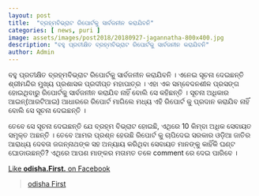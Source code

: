 ```yaml
---
layout: post
title:  "ବ୍ରହ୍ମବିଭ୍ରାଟ ରିପୋର୍ଟକୁ ସାର୍ବଜନୀନ କରାଯିବନି"
categories: [ news, puri ]
image: assets/images/post2018/20180927-jagannatha-800x400.jpg
description: "ବହୁ ପ୍ରତୀକ୍ଷିତ ବ୍ରହ୍ମବିଭ୍ରାଟ ରିପୋର୍ଟକୁ ସାର୍ବଜନୀନ କରାଯିବନି"
author: Admin
---
```

ବହୁ ପ୍ରତୀକ୍ଷିତ ବ୍ରହ୍ମବିଭ୍ରାଟ ରିପୋର୍ଟକୁ ସାର୍ବଜନୀନ କରାଯିବନି । ଏନେଇ ସୂଚନା ଦେଇଛନ୍ତି ଶ୍ରୀମନ୍ଦିର ମୁଖ୍ୟ ପ୍ରଶାସକ ପ୍ରଦୀପ୍ତ ମହାପାତ୍ର । ଏହା ଏକ ସମ୍ବେଦନଶୀଳ ପ୍ରସଙ୍ଗ ହୋଇଥିବାରୁ ରିପୋର୍ଟକୁ ସାର୍ବଜନୀନ କରାଯିବ ନାହିଁ ବୋଲି ସେ କହିଛନ୍ତି । ସୂଚନା ଅଧିକାର ଆଇନ୍‌(ଆରଟିଆଇ) ଆଧାରରେ ରିପୋର୍ଟ ମାଗିଲେ ମଧ୍ୟ ଏହି ରିପୋର୍ଟ କୁ ପ୍ରଦାନ କରାଯିବ ନାହିଁ ବୋଲି ସେ ସୂଚନା ଦେଇଛନ୍ତି ।

ତେବେ ସେ ସୂଚନା ଦେଇଛନ୍ତି ଯେ ବ୍ରହ୍ମ ବିଭ୍ରାଟ ହୋଇଛି, ଏଥିରେ 10 କିମ୍ବା ଅଧିକ ସେବାୟତ ସମୃକ୍ତ ଅଛନ୍ତି । ତେବେ ଆମର ପ୍ରଶ୍ନ ହେଉଛି ରିପୋର୍ଟ କୁ ଚାପିଦେଇ ସରକାର ଓଡ଼ିଆ ଜାତିର ଆରାଧ୍ୟ ଦେବତା ଜଗନ୍ନାଥଙ୍କ ସହ ଅନ୍ୟାୟ କରିଥିବା ସେବାୟତ ମାନଙ୍କୁ କାହିଁକି ଘଣ୍ଟ ଘୋଡାଉଛନ୍ତି? ଏଥିରେ ଆପଣ ମାଙ୍କର ମତାମତ ତଳେ comment  ରେ ଦେଇ ପାରିବେ ।


<a href="https://facebook.com/odishafirst">Like **odisha.First.** on Facebook</a>

<div class="fb-page" data-href="https://www.facebook.com/OdishaFirstOfficial" data-small-header="false" data-adapt-container-width="true" data-hide-cover="false" data-show-facepile="true"><blockquote cite="https://www.facebook.com/odishafirst" class="fb-xfbml-parse-ignore"><a href="https://www.facebook.com/odishafirst">odisha First</a></blockquote></div>



<div id="fb-root"></div>
<script>(function(d, s, id) {
  var js, fjs = d.getElementsByTagName(s)[0];
  if (d.getElementById(id)) return;
  js = d.createElement(s); js.id = id;
  js.src = 'https://connect.facebook.net/en_GB/sdk.js#xfbml=1&version=v3.1';
  fjs.parentNode.insertBefore(js, fjs);
}(document, 'script', 'facebook-jssdk'));</script>
